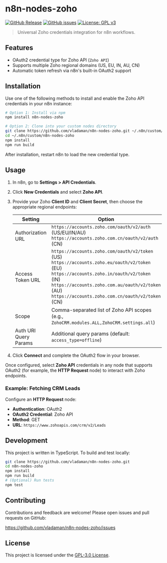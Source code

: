 # n8n-nodes-zoho

[![GitHub Release](https://img.shields.io/github/v/release/vladaman/n8n-nodes-zoho)](https://github.com/vladaman/n8n-nodes-zoho/releases)
[![GitHub issues](https://img.shields.io/github/issues/vladaman/n8n-nodes-zoho)](https://github.com/vladaman/n8n-nodes-zoho/issues)
[![License: GPL v3](https://img.shields.io/badge/License-GPL%20v3-blue.svg)](https://opensource.org/licenses/GPL-3.0)

> Universal Zoho credentials integration for n8n workflows.

## Features

- OAuth2 credential type for Zoho API (`Zoho API`)
- Supports multiple Zoho regional domains (US, EU, IN, AU, CN)
- Automatic token refresh via n8n's built-in OAuth2 support

## Installation

Use one of the following methods to install and enable the Zoho API credentials in your n8n instance:

```bash
# Option 1: Install via npm
npm install n8n-nodes-zoho

# Option 2: Clone into your custom nodes directory
git clone https://github.com/vladaman/n8n-nodes-zoho.git ~/.n8n/custom/n8n-nodes-zoho
cd ~/.n8n/custom/n8n-nodes-zoho
npm install
npm run build
```

After installation, restart n8n to load the new credential type.

## Usage

1. In n8n, go to **Settings > API Credentials**.
2. Click **New Credentials** and select **Zoho API**.
3. Provide your Zoho **Client ID** and **Client Secret**, then choose the appropriate regional endpoints:

   | Setting               | Option                                      |
   | --------------------- | ------------------------------------------- |
   | Authorization URL     | `https://accounts.zoho.com/oauth/v2/auth` (US/EU/IN/AU)<br>`https://accounts.zoho.com.cn/oauth/v2/auth` (CN) |
   | Access Token URL      | `https://accounts.zoho.com/oauth/v2/token` (US)<br>`https://accounts.zoho.eu/oauth/v2/token` (EU)<br>`https://accounts.zoho.in/oauth/v2/token` (IN)<br>`https://accounts.zoho.com.au/oauth/v2/token` (AU)<br>`https://accounts.zoho.com.cn/oauth/v2/token` (CN) |
   | Scope                 | Comma-separated list of Zoho API scopes (e.g., `ZohoCRM.modules.ALL,ZohoCRM.settings.all`) |
   | Auth URI Query Params | Additional query params (default: `access_type=offline`) |

4. Click **Connect** and complete the OAuth2 flow in your browser.

Once configured, select **Zoho API** credentials in any node that supports OAuth2 (for example, the **HTTP Request** node) to interact with Zoho endpoints.

### Example: Fetching CRM Leads

Configure an **HTTP Request** node:

- **Authentication**: OAuth2
- **OAuth2 Credential**: Zoho API
- **Method**: GET
- **URL**: `https://www.zohoapis.com/crm/v2/Leads`

## Development

This project is written in TypeScript. To build and test locally:

```bash
git clone https://github.com/vladaman/n8n-nodes-zoho.git
cd n8n-nodes-zoho
npm install
npm run build
# (Optional) Run tests
npm test
```

## Contributing

Contributions and feedback are welcome! Please open issues and pull requests on GitHub:

https://github.com/vladaman/n8n-nodes-zoho/issues

## License

This project is licensed under the [GPL-3.0 License](https://opensource.org/licenses/GPL-3.0).